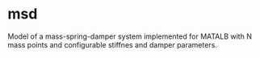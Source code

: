 # msd
Model of a mass-spring-damper system implemented for MATALB with N mass points and configurable stiffnes and damper parameters.
